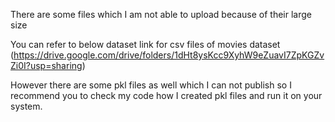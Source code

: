 There are some files which I am not able to upload because of their large size

You can refer to below dataset link for csv files of movies dataset (https://drive.google.com/drive/folders/1dHt8ysKcc9XyhW9eZuavI7ZpKGZvZi0I?usp=sharing)

However there are some pkl files as well which I can not publish so I recommend you to check my code how I created pkl files and run it on your system.

